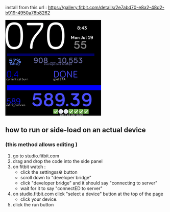 install from this url : https://gallery.fitbit.com/details/2e7abd70-e8a2-48d2-b919-4950a78b8262



![alt text](snapshot.png/ "snapshot")



## how to run or side-load on an actual device 

### (this method allows editing )

1. go to studio.fitbit.com
2. drag and drop the code into the side panel
3. on fitbit watch : 
      - click the  settingss⚙️ button 
	  - scroll down to "developer bridge"
	  - click "developer bridge" and it should say "connecting to server"
	  - wait for it to say "connectED to server"
4. on studio.fitbit.com click "select a device" button at the top of the page
     - click your device. 
5. click the run button	 